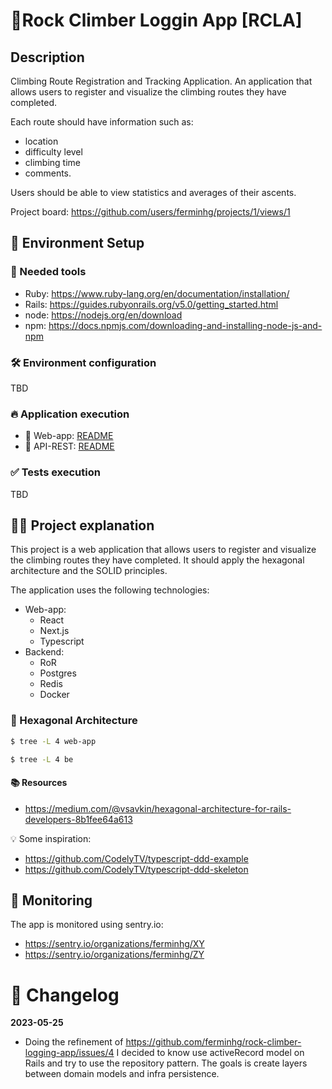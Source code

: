 # 🧗‍Rock Climber Loggin App [RCLA]

## Description

Climbing Route Registration and Tracking Application.
An application that allows users to register and visualize the climbing routes they have completed. 

Each route should have information such as:
- location 
- difficulty level
- climbing time
- comments. 

Users should be able to view statistics and averages of their ascents.

Project board: https://github.com/users/ferminhg/projects/1/views/1 

## 🚀 Environment Setup

### 🐳 Needed tools

- Ruby: https://www.ruby-lang.org/en/documentation/installation/
- Rails: https://guides.rubyonrails.org/v5.0/getting_started.html
- node: https://nodejs.org/en/download
- npm: https://docs.npmjs.com/downloading-and-installing-node-js-and-npm

### 🛠️ Environment configuration
TBD

### 🔥 Application execution

- 🦋 Web-app: [README](/web-app/README.md)
- 🚂 API-REST: [README](/api/README.md)

### ✅ Tests execution
TBD

## 👩‍💻 Project explanation

This project is a web application that allows users to register and visualize the climbing routes they have completed.
It should apply the hexagonal architecture and the SOLID principles. 

The application uses the following technologies:
- Web-app:
  - React
  - Next.js
  - Typescript
- Backend:
  - RoR
  - Postgres
  - Redis
  - Docker

### 🎯 Hexagonal Architecture

```bash
$ tree -L 4 web-app
```


```bash
$ tree -L 4 be
```

#### 📚 Resources
- https://medium.com/@vsavkin/hexagonal-architecture-for-rails-developers-8b1fee64a613

💡 Some inspiration:

- https://github.com/CodelyTV/typescript-ddd-example
- https://github.com/CodelyTV/typescript-ddd-skeleton


## 📱 Monitoring

The app is monitored using sentry.io:
- https://sentry.io/organizations/ferminhg/XY
- https://sentry.io/organizations/ferminhg/ZY


# 📓 Changelog

**2023-05-25**
- Doing the refinement of https://github.com/ferminhg/rock-climber-logging-app/issues/4 I decided to know use activeRecord model on Rails and try to use the repository pattern. The goals is create layers between domain models and infra persistence. 

